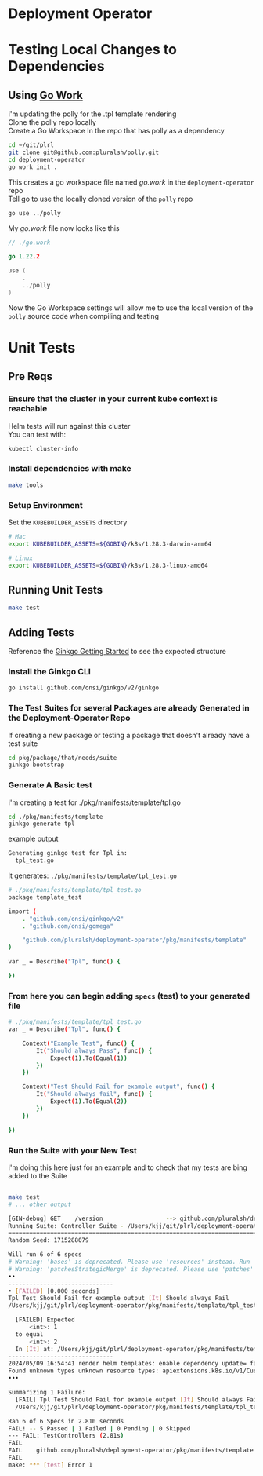 # Deployment Operator

# Testing Local Changes to Dependencies
## Using [Go Work](https://go.dev/doc/tutorial/workspaces)
I'm updating the polly for the .tpl template rendering  
Clone the polly repo locally  
Create a Go Workspace In the repo that has polly as a dependency 
```sh
cd ~/git/plrl
git clone git@github.com:pluralsh/polly.git
cd deployment-operator 
go work init .
```
This creates a go workspace file named _go.work_ in the `deployment-operator` repo  
Tell go to use the locally cloned version of the `polly` repo
```sh
go use ../polly
```
My _go.work_ file now looks like this
```go
// ./go.work

go 1.22.2

use (
	.
	../polly
)

```
Now the Go Workspace settings will allow me to use the local version of the `polly` source code when compiling and testing  



# Unit Tests
## Pre Reqs
### Ensure that the cluster in your current kube context is reachable  
Helm tests will run against this cluster  
You can test with:
```sh
kubectl cluster-info
```

### Install dependencies with make
```sh
make tools
```
### Setup Environment
Set the `KUBEBUILDER_ASSETS` directory
```sh
# Mac
export KUBEBUILDER_ASSETS=${GOBIN}/k8s/1.28.3-darwin-arm64

# Linux
export KUBEBUILDER_ASSETS=${GOBIN}/k8s/1.28.3-linux-amd64
```



## Running Unit Tests
```sh
make test
```

## Adding Tests
Reference the [Ginkgo Getting Started](https://onsi.github.io/ginkgo/#getting-started) to see the expected structure
### Install the Ginkgo CLI
```sh
go install github.com/onsi/ginkgo/v2/ginkgo
```
### The Test Suites for several Packages are already Generated in the Deployment-Operator Repo
If creating a new package or testing a package that doesn't already have a test suite
```sh
cd pkg/package/that/needs/suite
ginkgo bootstrap
```

### Generate A Basic test
I'm creating a test for  ./pkg/manifests/template/tpl.go 
```sh
cd ./pkg/manifests/template
ginkgo generate tpl
```
example output
```sh
Generating ginkgo test for Tpl in:
  tpl_test.go
```
It generates: `./pkg/manifests/template/tpl_test.go`
```sh
# ./pkg/manifests/template/tpl_test.go
package template_test

import (
	. "github.com/onsi/ginkgo/v2"
	. "github.com/onsi/gomega"

	"github.com/pluralsh/deployment-operator/pkg/manifests/template"
)

var _ = Describe("Tpl", func() {

})

```
### From here you can begin adding `specs` (test) to your generated file
```sh
# ./pkg/manifests/template/tpl_test.go
var _ = Describe("Tpl", func() {

	Context("Example Test", func() {
		It("Should always Pass", func() {
			Expect(1).To(Equal(1))
		})
	})

    Context("Test Should Fail for example output", func() {
		It("Should always fail", func() {
			Expect(1).To(Equal(2))
		})
	})

})
```

### Run the Suite with your New Test
 I'm doing this here just for an example and to check that my tests are bing added to the Suite
```sh

make test
# ... other output

[GIN-debug] GET    /version                  --> github.com/pluralsh/deployment-operator/pkg/manifests/template.init.func1.1 (3 handlers)
Running Suite: Controller Suite - /Users/kjj/git/plrl/deployment-operator/pkg/manifests/template
================================================================================================
Random Seed: 1715288079

Will run 6 of 6 specs
# Warning: 'bases' is deprecated. Please use 'resources' instead. Run 'kustomize edit fix' to update your Kustomization automatically.
# Warning: 'patchesStrategicMerge' is deprecated. Please use 'patches' instead. Run 'kustomize edit fix' to update your Kustomization automatically.
••
------------------------------
• [FAILED] [0.000 seconds]
Tpl Test Should Fail for example output [It] Should always Fail
/Users/kjj/git/plrl/deployment-operator/pkg/manifests/template/tpl_test.go:17

  [FAILED] Expected
      <int>: 1
  to equal
      <int>: 2
  In [It] at: /Users/kjj/git/plrl/deployment-operator/pkg/manifests/template/tpl_test.go:18 @ 05/09/24 16:54:41.29
------------------------------
2024/05/09 16:54:41 render helm templates: enable dependency update= false dependencies= 0
Found unknown types unknown resource types: apiextensions.k8s.io/v1/CustomResourceDefinition,apiextensions.k8s.io/v1/CustomResourceDefinition, ignoring for now2024/05/09 16:54:41 Server exiting
•••

Summarizing 1 Failure:
  [FAIL] Tpl Test Should Fail for example output [It] Should always Fail
  /Users/kjj/git/plrl/deployment-operator/pkg/manifests/template/tpl_test.go:18

Ran 6 of 6 Specs in 2.810 seconds
FAIL! -- 5 Passed | 1 Failed | 0 Pending | 0 Skipped
--- FAIL: TestControllers (2.81s)
FAIL
FAIL    github.com/pluralsh/deployment-operator/pkg/manifests/template  3.421s
FAIL
make: *** [test] Error 1

```
